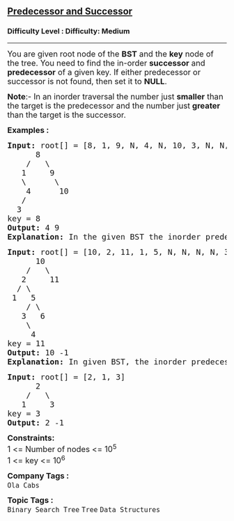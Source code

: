 <h2><a href="https://www.geeksforgeeks.org/problems/predecessor-and-successor/1?page=5&difficulty=Medium&status=unsolved&sortBy=submissions">Predecessor and Successor</a></h2><h3>Difficulty Level : Difficulty: Medium</h3><hr><div class="problems_problem_content__Xm_eO"><p><span style="font-size: 18px;">You are given root node of the <strong>BST</strong> and the <strong>key</strong> node of the tree. You need to find the in-order <strong>successor</strong> and <strong>predecessor</strong> of a given key. If either predecessor or successor is not found, then set it to <strong>NULL</strong>.</span></p>
<p><span style="font-size: 18px;"><strong>Note</strong>:- In an inorder traversal the number just <strong>smaller</strong> than the target is the predecessor and the number just <strong>greater</strong> than the target is the successor.&nbsp;</span></p>
<p><span style="font-size: 18px;"><strong>Examples :</strong></span></p>
<pre><span style="font-size: 18px;"><strong>Input: </strong>root[] = [8, 1, 9, N, 4, N, 10, 3, N, N, N]<strong><br></strong>      8
&nbsp;   /   \
&nbsp;  1     9<br>   \      \<br>    4      10<br>   /<br>  3
key = 8
<strong>Output: </strong>4 9<strong>
Explanation: </strong>In the given BST the inorder predecessor of 8 is 4 and inorder successor of 8 is 9.</span></pre>
<pre><span style="font-size: 18px;"><strong>Input: </strong>root[] = [10, 2, 11, 1, 5, N, N, N, N, 3, 6, N, 4, N, N]<strong><br></strong>      10
&nbsp;   /   \
&nbsp;  2     11<br>  / \<br> 1   5<br>    / \<br>   3   6<br>    \<br>     4
key = 11
<strong>Output: </strong>10 -1<strong>
Explanation: </strong>In given BST, the inorder predecessor of 11 is 10 whereas it does not have any inorder successor.</span></pre>
<pre><span style="font-size: 18px;"><strong>Input: </strong>root[] = [2, 1, 3]<strong><br></strong>      2
&nbsp;   /   \
&nbsp;  1     3
key = 3
<strong>Output: </strong>2 -1</span></pre>
<p><strong style="font-size: 18px;">Constraints:&nbsp;</strong><span style="font-size: 18px;"><br>1 &lt;= Number of nodes &lt;= 10<sup>5</sup><br>1 &lt;= key &lt;= 10<sup>6</sup></span></p></div><p><span style=font-size:18px><strong>Company Tags : </strong><br><code>Ola Cabs</code>&nbsp;<br><p><span style=font-size:18px><strong>Topic Tags : </strong><br><code>Binary Search Tree</code>&nbsp;<code>Tree</code>&nbsp;<code>Data Structures</code>&nbsp;